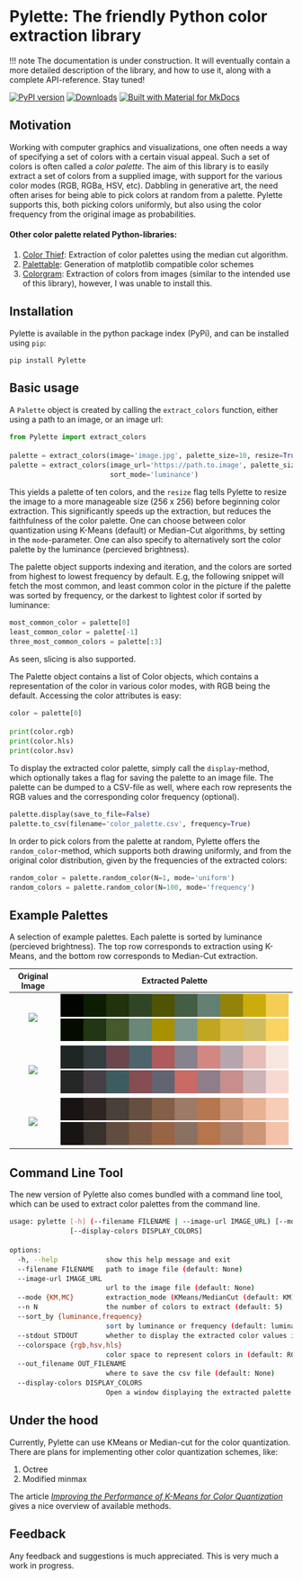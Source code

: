 # Pylette: The friendly Python color extraction library

!!! note
    The documentation is under construction. It will eventually contain a more detailed description of the library, and how
    to use it, along with a complete API-reference. Stay tuned!

[![PyPI version](https://badge.fury.io/py/Pylette.svg)](https://badge.fury.io/py/Pylette)
[![Downloads](http://pepy.tech/badge/pylette)](http://pepy.tech/project/pylette)
[![Built with Material for MkDocs](https://img.shields.io/badge/Material_for_MkDocs-526CFE?logo=MaterialForMkDocs&logoColor=white)](https://squidfunk.github.io/mkdocs-material/)

## Motivation

Working with computer graphics and visualizations, one often needs a way of specifying a set of colors
with a certain visual appeal. Such a set of colors is often called a *color palette*. The aim of this
library is to easily extract a set of colors from a supplied image, with support for the various color modes (RGB, RGBa, HSV, etc).
Dabbling in generative art, the need often arises for being able to pick colors at random from a palette.
Pylette supports this, both picking colors uniformly, but also using the color frequency from the original image as probabilities.



#### Other color palette related Python-libraries:
1. [Color Thief](https://github.com/fengsp/color-thief-py): Extraction of color palettes using the median cut algorithm.
2. [Palettable](https://pypi.org/project/palettable/): Generation of matplotlib compatible color schemes
3. [Colorgram](https://github.com/obskyr/colorgram.py): Extraction of colors from images (similar to the intended use of this library),
however, I was unable to install this.

## Installation

Pylette is available in the python package index (PyPi), and can be installed using `pip`:

```shell
pip install Pylette
```

## Basic usage

A `Palette` object is created by calling the `extract_colors` function, either using a path to an image, or an image url:

```python
from Pylette import extract_colors

palette = extract_colors(image='image.jpg', palette_size=10, resize=True)
palette = extract_colors(image_url='https://path.to.image', palette_size=10, resize=True, mode='MC',
                         sort_mode='luminance')

```

This yields a palette of ten colors, and the `resize` flag tells Pylette to resize the image to a more manageable size (256 x 256) before
beginning color extraction. This significantly speeds up the extraction, but reduces the faithfulness of the color palette.
One can choose between color quantization using K-Means (default) or Median-Cut algorithms, by setting in the `mode`-parameter. One can also specify to alternatively sort the color palette by the luminance (percieved brightness).

The palette object supports indexing and iteration, and the colors are sorted from highest to lowest frequency by default.
E.g, the following snippet will fetch the most common, and least common
color in the picture if the palette was sorted by frequency, or the darkest to lightest color if sorted by luminance:
```python
most_common_color = palette[0]
least_common_color = palette[-1]
three_most_common_colors = palette[:3]
```
As seen, slicing is also supported.

The Palette object contains a list of Color objects, which contains a representation of the color in various color modes, with RGB being the default. Accessing the color attributes is easy:

```python
color = palette[0]

print(color.rgb)
print(color.hls)
print(color.hsv)
```

To display the extracted color palette, simply call the `display`-method, which optionally takes a flag for saving the palette to an image file.
The palette can be dumped to a CSV-file as well, where each row represents the RGB values and the corresponding color frequency (optional).
```python
palette.display(save_to_file=False)
palette.to_csv(filename='color_palette.csv', frequency=True)
```

In order to pick colors from the palette at random, Pylette offers the `random_color`-method, which supports both drawing
uniformly, and from the original color distribution, given by the frequencies of the extracted colors:

```python
random_color = palette.random_color(N=1, mode='uniform')
random_colors = palette.random_color(N=100, mode='frequency')
```

## Example Palettes

A selection of example palettes. Each palette is sorted by luminance (percieved brightness). The top row corresponds to extraction using K-Means, and the bottom row corresponds to Median-Cut extraction.

Original Image  | Extracted Palette
:--------------:|:-----------------:
![](https://images.unsplash.com/photo-1534535009397-1fb0a46440f1?ixlib=rb-0.3.5&ixid=eyJhcHBfaWQiOjEyMDd9&s=0de8fee9f4e6aa3d55fef987734a0787&auto=format&fit=crop&w=1234&q=80) | ![](example_imgs/jason_leung_palette_kmeans.jpg) ![](example_imgs/jason_leung_palette_mediancut.jpg)
![](https://images.unsplash.com/photo-1534547774987-e59593542e1e?ixlib=rb-0.3.5&ixid=eyJhcHBfaWQiOjEyMDd9&s=e8e5af1676517ac1ef8067f97a206415&auto=format&fit=crop&w=1234&q=80) | ![](example_imgs/alex_perez_palette_kmeans.jpg)  ![](example_imgs/alex_perez_palette_mediancut.jpg)
![](https://images.unsplash.com/photo-1534537841395-2e594ba9ed4a?ixlib=rb-0.3.5&ixid=eyJhcHBfaWQiOjEyMDd9&s=34ad54d1ba5d88b42abf43219c905c78&auto=format&fit=crop&w=1234&q=80) | ![](example_imgs/josh_hild_palette_kmeans.jpg)   ![](example_imgs/josh_hild_palette_mediancut.jpg)

## Command Line Tool

The new version of Pylette also comes bundled with a command line tool, which can be used to extract color palettes from the command line.

```bash
usage: pylette [-h] (--filename FILENAME | --image-url IMAGE_URL) [--mode {KM,MC}] [--n N] [--sort_by {luminance,frequency}] [--stdout STDOUT] [--colorspace {rgb,hsv,hls}] [--out_filename OUT_FILENAME]
               [--display-colors DISPLAY_COLORS]

options:
  -h, --help            show this help message and exit
  --filename FILENAME   path to image file (default: None)
  --image-url IMAGE_URL
                        url to the image file (default: None)
  --mode {KM,MC}        extraction_mode (KMeans/MedianCut (default: KM)
  --n N                 the number of colors to extract (default: 5)
  --sort_by {luminance,frequency}
                        sort by luminance or frequency (default: luminance)
  --stdout STDOUT       whether to display the extracted color values in the stdout (default: True)
  --colorspace {rgb,hsv,hls}
                        color space to represent colors in (default: RGB)
  --out_filename OUT_FILENAME
                        where to save the csv file (default: None)
  --display-colors DISPLAY_COLORS
                        Open a window displaying the extracted palette (default: False)
```

## Under the hood

Currently, Pylette can use KMeans or Median-cut for the color quantization. There are plans for implementing other color quantization schemes, like:

1. Octree
2. Modified minmax

The article [*Improving the Performance of K-Means for Color Quantization*](https://arxiv.org/pdf/1101.0395.pdf) gives a
nice overview of available methods.

## Feedback
Any feedback and suggestions is much appreciated.
This is very much a work in progress.

